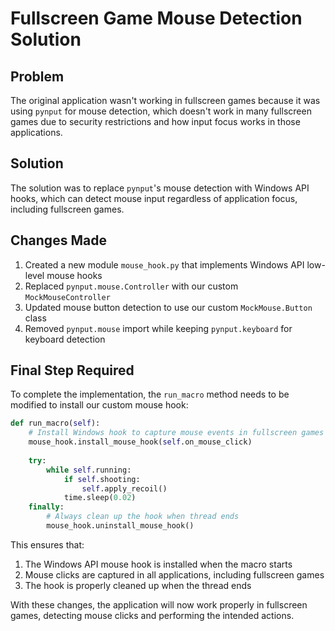 # Fullscreen Game Mouse Detection Solution

## Problem
The original application wasn't working in fullscreen games because it was using `pynput` for mouse detection, which doesn't work in many fullscreen games due to security restrictions and how input focus works in those applications.

## Solution
The solution was to replace `pynput`'s mouse detection with Windows API hooks, which can detect mouse input regardless of application focus, including fullscreen games.

## Changes Made
1. Created a new module `mouse_hook.py` that implements Windows API low-level mouse hooks
2. Replaced `pynput.mouse.Controller` with our custom `MockMouseController`
3. Updated mouse button detection to use our custom `MockMouse.Button` class
4. Removed `pynput.mouse` import while keeping `pynput.keyboard` for keyboard detection

## Final Step Required
To complete the implementation, the `run_macro` method needs to be modified to install our custom mouse hook:

```python
def run_macro(self):
    # Install Windows hook to capture mouse events in fullscreen games
    mouse_hook.install_mouse_hook(self.on_mouse_click)
    
    try:
        while self.running:
            if self.shooting:
                self.apply_recoil()
            time.sleep(0.02)
    finally:
        # Always clean up the hook when thread ends
        mouse_hook.uninstall_mouse_hook()
```

This ensures that:
1. The Windows API mouse hook is installed when the macro starts
2. Mouse clicks are captured in all applications, including fullscreen games
3. The hook is properly cleaned up when the thread ends

With these changes, the application will now work properly in fullscreen games, detecting mouse clicks and performing the intended actions.